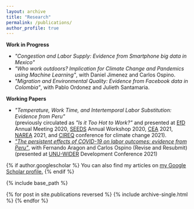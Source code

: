 ```yaml
---
layout: archive
title: "Research"
permalink: /publications/
author_profile: true
---
```



**Work in Progress**

* _"Congestion and Labor Supply: Evidence from Smartphone big data in Mexico"_
* _"Who work outdoors? Implication for Climate Change and Pandemics using Machine Learning"_, with Daniel Jimenez and Carlos Ospino.
* _"Migration and Environmental Quality: Evidence from Facebook data in Colombia"_, with Pablo Ordonez and Julieth Santamaria.


**Working Papers**

* _"Temperature, Work Time, and Intertemporal Labor Substitution: Evidence from Peru"_ <br />
    (previously circulated as _"Is it Too Hot to Work?"_ and presented at [EfD](https://efdinitiative.org/) Annual Meeting 2020, [SEEDS](http://www.sustainability-seeds.org/) Annual Workshop 2020, [CEA](https://www.economics.ca/cpages/home) 2021, [NAREA](http://www.narea.org/) 2021, and [CIREQ](https://www.cireqmontreal.com/) conference for climate change 2021).
* _["The persistent effects of COVID-19 on labor outcomes: evidence from Peru"](https://ideas.repec.org/p/sfu/sfudps/dp21-10.html)_, with Fernando Aragon and Carlos Ospino (Revise and Resubmit) <br />
    (presented at [UNU-WIDER](https://www.wider.unu.edu/event/covid-19-and-development-effects-and-new-realities-global-south) Development Conference 2021)


{% if author.googlescholar %}
  You can also find my articles on <u><a href="{{author.googlescholar}}">my Google Scholar profile</a>.</u>
{% endif %}

{% include base_path %}

{% for post in site.publications reversed %}
  {% include archive-single.html %}
{% endfor %}
